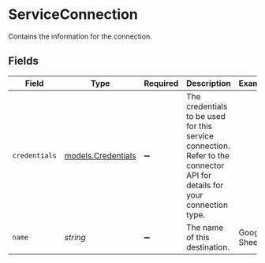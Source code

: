 # ServiceConnection

Contains the information for the connection.


## Fields

| Field                                                                                                                    | Type                                                                                                                     | Required                                                                                                                 | Description                                                                                                              | Example                                                                                                                  |
| ------------------------------------------------------------------------------------------------------------------------ | ------------------------------------------------------------------------------------------------------------------------ | ------------------------------------------------------------------------------------------------------------------------ | ------------------------------------------------------------------------------------------------------------------------ | ------------------------------------------------------------------------------------------------------------------------ |
| `credentials`                                                                                                            | [models.Credentials](../models/credentials.md)                                                                           | :heavy_minus_sign:                                                                                                       | The credentials to be used for this service connection. Refer to the connector API for details for your connection type. |                                                                                                                          |
| `name`                                                                                                                   | *string*                                                                                                                 | :heavy_minus_sign:                                                                                                       | The name of this destination.                                                                                            | Google Sheets                                                                                                            |
